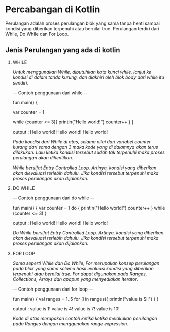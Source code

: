 # Percabangan di Kotlin
Perulangan adalah proses perulangan blok yang sama tanpa henti sampai kondisi yang diberikan terpenuhi atau bernilai true. Perulangan terdiri dari While, Do While dan For Loop.

## Jenis Perulangan yang ada di kotlin

1. WHILE
   
   *Untuk menggunakan While, dibutuhkan kata kunci while, lanjut ke kondisi di dalam tanda kurung, dan diakhiri oleh blok body dari while itu sendiri.* 

   -- Contoh penggunaan dari while --
   
   fun main() {
   
      var counter = 1
      
      while (counter <= 3){
          println("Hello world!")
          counter++
       }
    }
    
    output :
        Hello world!
        Hello world!
        Hello world!
    
    *Pada kondisi dari While di atas, selama nilai dari variabel counter kurang dari sama dengan 3 maka kode yang di dalamnya akan terus dilakukan. 
     Lalu ketika kondisi tersebut sudah tak terpenuhi maka proses perulangan akan dihentikan.*

    *While bersifat Entry Controlled Loop. Artinya, kondisi yang diberikan akan dievaluasi terlebih dahulu. 
     Jika kondisi tersebut terpenuhi maka proses perulangan akan dijalankan.*

2. DO WHILE
   
   -- Contoh penggunaan dari do while --

    fun main() {
        var counter = 1
        do {
            println("Hello world!")
            counter++
        } while (counter <= 3)
    }

    output :
        Hello world!
        Hello world!
        Hello world!

    *Do While bersifat Entry Controlled Loop. Artinya, kondisi yang diberikan akan dievaluasi terlebih dahulu. Jika kondisi tersebut terpenuhi maka proses perulangan akan dijalankan.*

    
3. FOR LOOP

   *Sama seperti While dan Do While, For merupakan konsep perulangan pada blok yang sama selama hasil evaluasi kondisi yang diberikan terpenuhi atau bernilai true. For dapat digunakan pada Ranges, Collections, Arrays dan apapun yang menyediakan iterator.*

   -- Contoh penggunaan dari for loop --

    fun main() {
        val ranges = 1..5
        for (i in ranges){
            println("value is $i!")
        }
    }

    output :
          value is 1!
          value is 4!
          value is 7!
        value is 10!

    *Kode di atas merupakan contoh ketika ketika melakukan perulangan pada Ranges dengan menggunakan range expression.*
